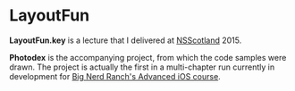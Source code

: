 LayoutFun
=========

__LayoutFun.key__ is a lecture that I delivered at [NSScotland](http://nsscotland.com) 2015.

__Photodex__ is the accompanying project, from which the code samples were drawn. The project
is actually the first in a multi-chapter run currently in development for [Big Nerd Ranch's Advanced iOS course](https://training.bignerdranch.com/classes/advanced-ios-bootcamp).
